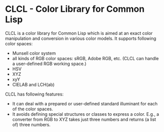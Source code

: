 CLCL - Color Library for Common Lisp
====

CLCL is a color library for Common Lisp which is aimed at an exact color manipulation and conversion in various color models. It supports following color spaces:

* Munsell color system
* all kinds of RGB color spaces: sRGB, Adobe RGB, etc. (CLCL can handle a user-defined RGB working space.)
* HSV
* XYZ
* xyY 
* CIELAB and LCH(ab)

CLCL has following features:

* It can deal with a prepared or user-defined standard illuminant for each of the color spaces.
* It avoids defining special structures or classes to express a color. E.g., a converter from RGB to XYZ takes just three numbers and returns (a list of) three numbers. 